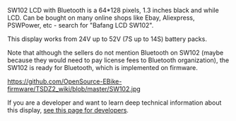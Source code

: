 SW102 LCD with Bluetooth is a 64\*128 pixels, 1.3 inches black and while
LCD. Can be bought on many online shops like Ebay, Aliexpress, PSWPower,
etc - search for \"Bafang LCD SW102\".

This display works from 24V up to 52V (7S up to 14S) battery packs.

Note that although the sellers do not mention Bluetooth on SW102 (maybe
because they would need to pay license fees to Bluetooth organization),
the SW102 is ready for Bluetooth, which is implemented on firmware.

<https://github.com/OpenSource-EBike-firmware/TSDZ2_wiki/blob/master/SW102.jpg>

If you are a developer and want to learn deep technical information
about this display, [see this page for
developers](https://github.com/OpenSource-EBike-firmware/Color_LCD/wiki/Bafang-LCD-SW102).
